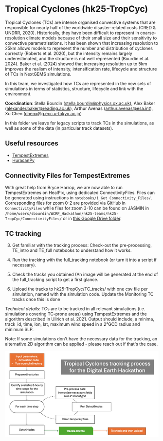 # Tropical Cyclones (hk25-TropCyc)

Tropical Cyclones (TCs) are intense organised convective systems that are responsible for nearly half of the worldwide disaster-related costs (CRED & UNDRR, 2020). Historically, they have been difficult to represent in coarse-resolution climate models because of their small size and their sensitivity to convective parametrisations. It has been shown that increasing resolution to 25km allows models to represent the number and distribution of cyclones correctly (Roberts et al. 2020), but the intensity remains largely underestimated, and the structure is not well represented (Bourdin et al. 2024). Baker et al. (2024) showed that increasing resolution up to 5km improves the realism of intensity, intensification rate, lifecycle and structure of TCs in NextGEMS simulations.

In this team, we investigated how TCs are represented in the new sets of simulations in terms of statistics, structure, lifecycle and link with the environment.

**Coordination**: Stella Bourdin (stella.bourdin@physics.ox.ac.uk), Alex Baker (alexander.baker@reading.ac.uk), Arthur Avenas (arthur.avenas@esa.int), Xu Chen (chenx@g.ecc.u-tokyo.ac.jp)

In this folder we leave for legacy scripts to track TCs in the simulations, as well as some of the data (in particular track datasets).

## Useful resources

* [TempestExtremes](https://github.com/ClimateGlobalChange/tempestextremes)
* [HuracanPy](https://huracanpy.readthedocs.io/en/latest/)

## Connectivity Files for TempestExtremes

With great help from Bryce Harrop, we are now able to run TempestExtremes on HealPix, using dedicated ConnectivityFiles. 
Files can be generated using instructions in `notebooks/1_Get_Connectivity_Files/`. Corresponding files for zoom 0-2 are provided via GitHub in `ConnectivityFiles` while files for zoom 3-10 can be found on JASMIN in `/home/users/sbourdin/WCRP_Hackathon/hk25-teams/hk25-TropCyc/ConnectivityFiles/` or in [this Google Drive folder](https://drive.google.com/drive/folders/1fNDDQA_G-yy05SP8J8pV2EIFJCs1bOtb?usp=sharing).

## TC tracking



3. Get familiar with the tracking process: Check-out the pre-processing, TE_intro and TE_full notebooks to understand how it works.

4. Run the tracking with the full_tracking notebook (or turn it into a script if necessary).

5. Check the tracks you obtained (An image will be generated at the end of the full_tracking script to get a first glance.

6. Upload the tracks to hk25-TropCyc/TC_tracks/ with one csv file per simulation, named with the simulation code. Update the Monitoring TC tracks once this is done

*Technical details*:
TCs are to be tracked in all relevant simulations (i.e. simulations covering TC-prone areas) using TempestExtremes and the algorithm described in Ullrich et al. 2021.
Output should include, a minima, track_id, time, lon, lat, maximum wind speed in a 2°GCD radius and minimum SLP.

Note: If some simulations don't have the necessary data for the tracking, an alternative 2D algorithm can be applied - please reach out if that's the case.

![image](tracking_process.png)
